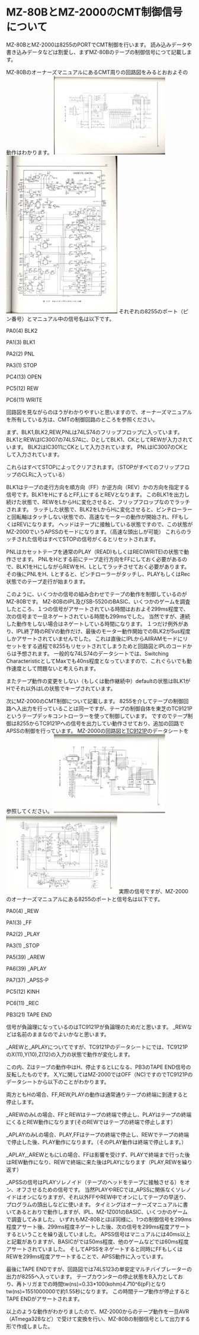 # MZ-80BとMZ-2000のCMT制御信号について

MZ-80BとMZ-2000は8255のPORTでCMT制御を行います。
読み込みデータや書き込みデータなどは割愛し、まずMZ-80Bのテープの制御信号につて記載します。

MZ-80BのオーナーズマニュアルにあるCMT周りの回路図をみるとおおよその動作はわかります。
<img src="images/MZ-80BSchema3.jpg" width="300" /><img src="images/MZ-80BSchema7.jpg" width="300" />
それぞれの8255のポート（ピン番号）とマニュアル中の信号名は以下です。

PA0(4)	BLK2

PA1(3)	BLK1

PA2(2)	PNL

PA3(1)	STOP

PC4(13)	OPEN

PC5(12)	REW

PC6(11)	WRITE

回路図を見ながらのほうがわかりやすいと思いますので、オーナーズマニュアルを所有している方は、CMTの制御回路のところを参照ください。

まず、BLK1,BLK2,REW,PNLは74LS74のフリップフロップに入っています。
BLK1とREWはIC3007の74LS74に、DとしてBLK1、CKとしてREWが入力されています。
BLK2はIC3011にCKとして入力されています。
PNLはIC3007のCKとして入力されています。

これらはすべてSTOPによってクリアされます。（STOPがすべてのフリップフロップのCLRに入っている）

BLK1はテープの走行方向を順方向（FF）か逆方向（REV）かの方向を指定する信号です。BLK1をHにするとFF,LにするとREVとなります。
このBLK1を出力し続けた状態で、REWをLからHに変化させると、フリップフロップなのでラッチされます。
ラッチした状態で、BLK2をLからHに変化させると、ピンチローラーと回転軸はタッチしない状態での、高速なモーターの動作が開始され、FFもしくはREVになります。
ヘッドはテープに接触している状態ですので、この状態がMZ-2000でいうAPSSのモードになります。（高速な頭出しが可能）
これらのラッチされた信号はすべてSTOPの信号がくるとリセットされます。

PNLはカセットテープを通常のPLAY（READ)もしくはREC(WRITE)の状態で動作させます。
PNLをHとする前にテープ走行方向をFFにしておく必要があるので、BLK1をHにしながらREWをH、Lとしてラッチさせておく必要があります。
その後にPNLをH、Lとすると、ピンチローラーがタッチし、PLAYもしくはRec状態でのテープ走行が始まります。

このように、いくつかの信号の組み合わせでテープの動作を制御しているのがMZ-80Bです。
MZ-80BのIPL及びSB-5520のBASIC、いくつかのゲームを調査したところ、１つの信号がアサートされている時間はおおよそ299ms程度で、次の信号まで一旦ネゲートされている時間も299msでした。
当然ですが、連続した動作をしない場合はネゲートしている時間になります。
１つだけ例外があり、IPL終了時のREVの動作だけ、最後のモーター動作開始でのBLK2が5us程度しかアサートされていませんでした。
これは直後にIPLからAllRAMモードにリセットをする過程で8255もリセットされてしまうためと回路図とIPLのコードからは予想されます。
一般的な74LS74のデータシートでは、Switching CharacteristicとしてMaxでも40ns程度となっていますので、これぐらいでも動作速度として問題ないと考えられます。

またテープ動作の変更をしない（もしくは動作継続中）defaultの状態はBLK1がHでそれ以外はLの状態でキープされています。



次にMZ-2000のCMT制御について記載します。
8255を介してテープの制御回路へ入出力を行っていることは同一ですが、テープの制御自体を東芝のTC9121Pというテープデッキコントローラーを使って制御しています。
ですのでテープ制御は8255からTC9121Pへの信号を出力してい動作させており、追加の回路でAPSSの制御を行っています。
MZ-2000の回路図と[TC9121P](images/TC9121P)のデータシートを参照してください。
<img src="images/MZ-2000sc3.jpg" width="300" /><img src="images/MZ-2000sc7.jpg" width="300" />
実際の信号ですが、MZ-2000のオーナーズマニュアルにある8255のポートと信号名は以下です。

PA0(4)	_REW

PA1(3)	_FF

PA2(2)	_PLAY

PA3(1)	_STOP

PA5(39)	_AREW

PA6(39)	_APLAY

PA7(37)	_APSS-P

PC5(12)	KINH

PC6(11)	_REC

PB3(21)	TAPE END

信号が負論理になっているのはTC9121Pが負論理のためだと思います。
_REWなどは名前のままなのでよいかなと思います。

_AREWと_APLAYについてですが、TC9121Pのデータシートにでは、TC9121PのX(11),Y(10),Z(12)の入力の状態で動作が変化します。

この内、Zはテープの動作中はH、停止するとLになる、PB3のTAPE END信号の反転したものです。
X,Yに関してはMZ-2000ではOFF（NC)ですのでTC9121Pのデータシートから以下のことがわかります。

両方ともHの場合、FF,REW,PLAYの動作は通常通りテープの終端に到達すると停止します。

_AREWのみLの場合、FFとREWはテープの終端で停止し、PLAYはテープの終端にくるとREW動作になります(そのREWではテープの終端で停止します）

_APLAYのみLの場合、PLAY,FFはテープの終端で停止し、REWでテープの終端で停止した後、PLAY動作になります。（そのPLAY動作は終端で停止します。）

_APLAY,_AREWともにLの場合、FFは影響を受けず、PLAYで終端まで行った後はREW動作になり、REWで終端に来た後はPLAYになります（PLAY,REWを繰り返す）

_APSSの信号はPLAYソレノイド（テープのヘッドをテープに接触させる）をオン、オフさせるための信号です。
当然PLAYやRECでは_APSSに関係なくソレノイドはオンになりますが、それ以外FFやREW中でオンにしてテープの早送り、プログラムの頭出しなどに使います。
タイミングはオーナーズマニュアルに書いてあるとおりで動作しますが、IPL、MZ-1Z001のBASIC、いくつかのゲームで調査してみました。
いずれもMZ-80Bとほぼ同様に、1つの制御信号を299ms程度アサート後、299ms程度ネゲートした後、次の信号を299ms程度アサートするということを繰り返していました。
APSS信号はマニュアルには40ms以上と記載がありますが、BASICがでは50ms程度、他のゲームなどでは60ms程度アサートされていました。
そしてAPSSをネゲートすると同時にFFもしくはREWを299ms程度アサートすることで、APSS動作に入っています。

最後にTAPE ENDですが、回路図では74LS123の単安定マルチバイブレーターの出力が8255へ入っています。
テープカウンターの停止状態をB入力としており、再トリガまでの時間tw(ns)=0.33*100(kohm)*4.7*10^6(pF)となり
tw(ns)=1551000000で約1.55秒になります。
この時間テープ動作が停止するとTAPE ENDがアサートされます。

以上のような動作がわかりましたので、MZ-2000からのテープ動作を一旦AVR（ATmega328など）で受けて変換を行い、MZ-80Bの制御信号として出力する形で作成しました。

